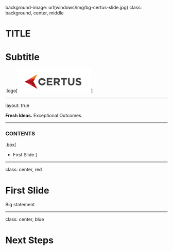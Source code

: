 background-image: url(windows/img/bg-certus-slide.jpg)
class: background, center, middle

# TITLE

# Subtitle

.logo[<img src="windows/img/logo.png"/>]

---
layout: true
<div id="footer-content"><p><strong>Fresh Ideas.</strong> Exceptional Outcomes.</p></div>

---


### CONTENTS

.box[
* First Slide
]

---

class: center, red

# First Slide

Big statement

---

class: center, blue

# Next Steps
